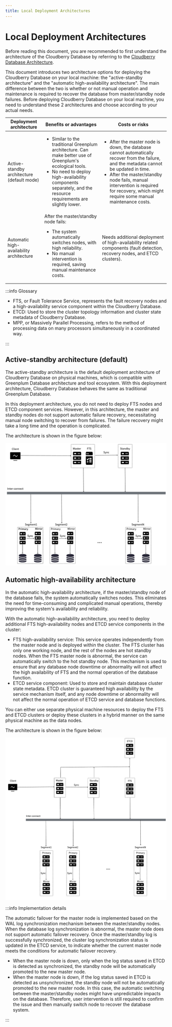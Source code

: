 ```yaml
---
title: Local Deployment Architectures
---
```


# Local Deployment Architectures

Before reading this document, you are recommended to first understand the architecture of the Cloudberry Database by referring to the [Cloudberry Database Architecture](./cbdb-architecture.md).

This document introduces two architecture options for deploying the Cloudberry Database on your local machine: the "active-standby architecture" and the "automatic high-availability architecture". The main difference between the two is whether or not manual operation and maintenance is required to recover the database from master/standby node failures. Before deploying Cloudberry Database on your local machine, you need to understand these 2 architectures and choose according to your actual needs.

| Deployment architecture | Benefits or advantages | Costs or risks |
| ------------------------ | ---- | ---- |
| Active-standby architecture (default mode) | <ul><li>Similar to the traditional Greenplum architecture. Can make better use of Greenplum's ecological tools.</li><li>No need to deploy high-availability components separately, and the resource requirements are slightly lower.</li></ul> | <ul><li>After the master node is down, the database cannot automatically recover from the failure, and the metadata cannot be updated in time. </li><li>After the master/standby node fails, manual intervention is required for recovery, which might require some manual maintenance costs. </li></ul> |
| Automatic high-availability architecture | After the master/standby node fails:<ul><li>The system automatically switches nodes, with high reliability.</li><li>No manual intervention is required, saving manual maintenance costs.</li></ul> | Needs additional deployment of high-availability related components (fault detection, recovery nodes, and ETCD clusters). |

:::info Glossary

- FTS, or Fault Tolerance Service, represents the fault recovery nodes and a high-availability service component within the Cloudberry Database.
- ETCD: Used to store the cluster topology information and cluster state metadata of Cloudberry Database.
- MPP, or Massively Parallel Processing, refers to the method of processing data on many processors simultaneously in a coordinated way.

:::

## Active-standby architecture (default)

The active-standby architecture is the default deployment architecture of Cloudberry Database on physical machines, which is compatible with Greenplum Database architecture and tool ecosystem. With this deployment architecture, Cloudberry Database behaves the same as traditional Greenplum Database.

In this deployment architecture, you do not need to deploy FTS nodes and ETCD component services. However, in this architecture, the master and standby nodes do not support automatic failure recovery, necessitating manual node switching to recover from failures. The failure recovery might take a long time and the operation is complicated.

The architecture is shown in the figure below:

![Active-standby deployment architecture](./media/cbdb-deploy-manual-high-avail.png)

## Automatic high-availability architecture

In the automatic high-availability architecture, if the master/standby node of the database fails, the system automatically switches nodes. This eliminates the need for time-consuming and complicated manual operations, thereby improving the system's availability and reliability.

With the automatic high-availability architecture, you need to deploy additional FTS high-availability nodes and ETCD service components in the cluster:

- FTS high-availability service: This service operates independently from the master node and is deployed within the cluster. The FTS cluster has only one working node, and the rest of the nodes are hot standby nodes. When the FTS master node is abnormal, the service can automatically switch to the hot standby node. This mechanism is used to ensure that any database node downtime or abnormality will not affect the high availability of FTS and the normal operation of the database function.
- ETCD service component: Used to store and maintain database cluster state metadata. ETCD cluster is guaranteed high availability by the service mechanism itself, and any node downtime or abnormality will not affect the normal operation of ETCD service and database functions.

You can either use separate physical machine resources to deploy the FTS and ETCD clusters or deploy these clusters in a hybrid manner on the same physical machine as the data nodes.

The architecture is shown in the figure below:

![Automatic high-availability architecture](./media/cbdb-deploy-auto-high-avail.png)

:::info Implementation details

The automatic failover for the master node is implemented based on the WAL log synchronization mechanism between the master/standby nodes. When the database log synchronization is abnormal, the master node does not support automatic failover recovery. Once the master/standby log is successfully synchronized, the cluster log synchronization status is updated in the ETCD service, to indicate whether the current master node meets the conditions for automatic failover recovery.

- When the master node is down, only when the log status saved in ETCD is detected as synchronized, the standby node will be automatically promoted to the new master node.
- When the master node is down, if the log status saved in ETCD is detected as unsynchronized, the standby node will not be automatically promoted to the new master node. In this case, the automatic switching between the master/standby nodes might have unpredictable impacts on the database. Therefore, user intervention is still required to confirm the issue and then manually switch node to recover the database system.

:::